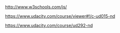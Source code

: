 http://www.w3schools.com/js/

https://www.udacity.com/course/viewer#!/c-ud015-nd

https://www.udacity.com/course/ud292-nd
